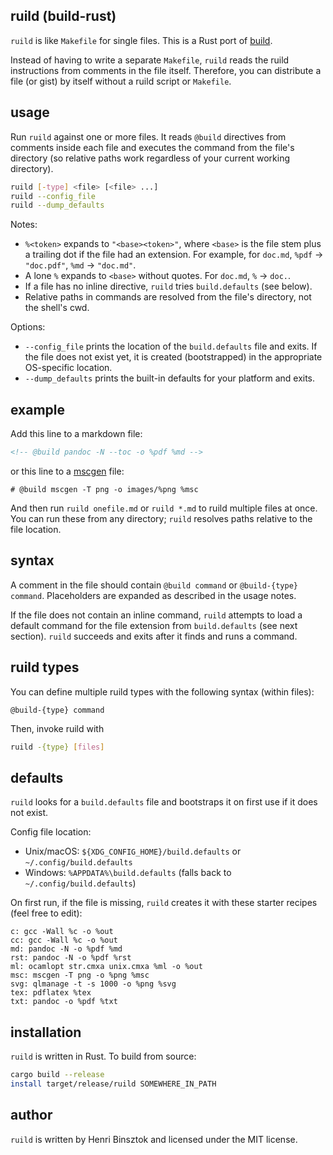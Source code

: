 ## ruild (build-rust)

`ruild` is like `Makefile` for single files. This is a Rust port of [build](https://github.com/hbbio/build).

Instead of having to write a separate `Makefile`, `ruild` reads the ruild instructions from comments in the file itself. Therefore, you can distribute a file (or gist) by itself without a ruild script or `Makefile`.

## usage

Run `ruild` against one or more files. It reads `@build` directives from comments inside each file and executes the command from the file's directory (so relative paths work regardless of your current working directory).

```sh
ruild [-type] <file> [<file> ...]
ruild --config_file
ruild --dump_defaults
```

Notes:

- `%<token>` expands to `"<base><token>"`, where `<base>` is the file stem plus a trailing dot if the file had an extension. For example, for `doc.md`, `%pdf` -> `"doc.pdf"`, `%md` -> `"doc.md"`.
- A lone `%` expands to `<base>` without quotes. For `doc.md`, `%` -> `doc.`.
- If a file has no inline directive, `ruild` tries `build.defaults` (see below).
- Relative paths in commands are resolved from the file's directory, not the shell's cwd.

Options:

- `--config_file` prints the location of the `build.defaults` file and exits. If the file
  does not exist yet, it is created (bootstrapped) in the appropriate OS-specific location.
- `--dump_defaults` prints the built-in defaults for your platform and exits.

## example

Add this line to a markdown file:

```markdown
<!-- @build pandoc -N --toc -o %pdf %md -->
```

or this line to a [mscgen](http://www.mcternan.me.uk/mscgen/) file:

```
# @build mscgen -T png -o images/%png %msc
```

And then run `ruild onefile.md` or `ruild *.md` to ruild multiple files at once.
You can run these from any directory; `ruild` resolves paths relative to the file location.

## syntax

A comment in the file should contain `@build command` or `@build-{type} command`.
Placeholders are expanded as described in the usage notes.

If the file does not contain an inline command, `ruild` attempts to load a default command for the file extension from `build.defaults` (see next section). `ruild` succeeds and exits after it finds and runs a command.

## ruild types

You can define multiple ruild types with the following syntax (within files):
```
@build-{type} command
```

Then, invoke ruild with
```sh
ruild -{type} [files]
```

## defaults

`ruild` looks for a `build.defaults` file and bootstraps it on first use if it does not exist.

Config file location:

- Unix/macOS: `${XDG_CONFIG_HOME}/build.defaults` or `~/.config/build.defaults`
- Windows: `%APPDATA%\build.defaults` (falls back to `~/.config/build.defaults`)

On first run, if the file is missing, `ruild` creates it with these starter recipes (feel free to edit):

```
c: gcc -Wall %c -o %out
cc: gcc -Wall %c -o %out
md: pandoc -N -o %pdf %md
rst: pandoc -N -o %pdf %rst
ml: ocamlopt str.cmxa unix.cmxa %ml -o %out
msc: mscgen -T png -o %png %msc
svg: qlmanage -t -s 1000 -o %png %svg
tex: pdflatex %tex
txt: pandoc -o %pdf %txt
```

## installation

`ruild` is written in Rust. To build from source:

```sh
cargo build --release
install target/release/ruild SOMEWHERE_IN_PATH
```

## author

`ruild` is written by Henri Binsztok and licensed under the MIT license.
